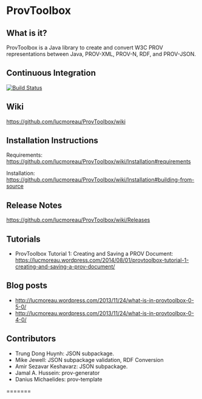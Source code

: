 ProvToolbox
===========

What is it?
-----------

ProvToolbox is a Java library to create and convert W3C PROV representations between Java, PROV-XML, PROV-N, RDF, and PROV-JSON. 

Continuous Integration
----------------------

[![Build Status](https://travis-ci.org/lucmoreau/ProvToolbox.svg)](https://travis-ci.org/lucmoreau/ProvToolbox)




Wiki
----

https://github.com/lucmoreau/ProvToolbox/wiki

Installation Instructions
-------------------------

Requirements: https://github.com/lucmoreau/ProvToolbox/wiki/Installation#requirements

Installation: https://github.com/lucmoreau/ProvToolbox/wiki/Installation#building-from-source


Release Notes
-------------

https://github.com/lucmoreau/ProvToolbox/wiki/Releases

Tutorials
---------

* ProvToolbox Tutorial 1: Creating and Saving a PROV Document: 
https://lucmoreau.wordpress.com/2014/08/01/provtoolbox-tutorial-1-creating-and-saving-a-prov-document/

Blog posts
----------

* http://lucmoreau.wordpress.com/2013/11/24/what-is-in-provtoolbox-0-5-0/ 
* http://lucmoreau.wordpress.com/2013/11/24/what-is-in-provtoolbox-0-4-0/ 



Contributors
------------

 * Trung Dong Huynh: JSON subpackage.
 * Mike Jewell: JSON subpackage validation, RDF Conversion
 * Amir Sezavar Keshavarz: JSON subpackage.
 * Jamal A. Hussein: prov-generator
 * Danius Michaelides: prov-template 
 
=======


